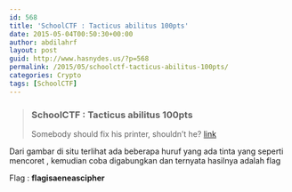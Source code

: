 ```yaml
---
id: 568
title: 'SchoolCTF : Tacticus abilitus 100pts'
date: 2015-05-04T00:50:30+00:00
author: abdilahrf
layout: post
guid: http://www.hasnydes.us/?p=568
permalink: /2015/05/schoolctf-tacticus-abilitus-100pts/
categories: Crypto
tags: [SchoolCTF]
---
```

> ### SchoolCTF : Tacticus abilitus 100pts
> 
> Somebody should fix his printer, shouldn&#8217;t he? [link](http://school-ctf.org/files/task_b7fa3c580c809ad617e159dd07ec60743ba573a8.png)

<!--more-->

Dari gambar di situ terlihat ada beberapa huruf yang ada tinta yang seperti mencoret , kemudian coba digabungkan dan ternyata hasilnya adalah flag

Flag : **flagisaeneascipher**